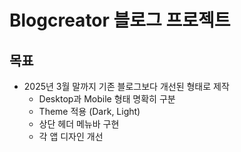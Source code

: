 # Blogcreator 블로그 프로젝트

## 목표

- 2025년 3월 말까지 기존 블로그보다 개선된 형태로 제작
  - Desktop과 Mobile 형태 명확히 구분
  - Theme 적용 (Dark, Light)
  - 상단 헤더 메뉴바 구현
  - 각 앱 디자인 개선
